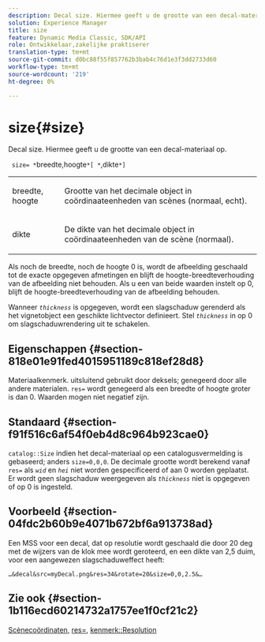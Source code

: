 ```yaml
---
description: Decal size. Hiermee geeft u de grootte van een decal-materiaal op.
solution: Experience Manager
title: size
feature: Dynamic Media Classic, SDK/API
role: Ontwikkelaar,zakelijke praktiserer
translation-type: tm+mt
source-git-commit: d0bc88f55f857762b3bab4c76d1e3f3dd2733d60
workflow-type: tm+mt
source-wordcount: '219'
ht-degree: 0%

---
```



# size{#size}

Decal size. Hiermee geeft u de grootte van een decal-materiaal op.

` size= *`breedte,hoogte`*[ *`,dikte`*]`

<table id="simpletable_00B1226F3B8B49D895D1269AB03D5043"> 
 <tr class="strow"> 
  <td class="stentry"> <p> <span class="varname"> breedte, hoogte  </span> </p> </td> 
  <td class="stentry"> <p>Grootte van het decimale object in coördinaateenheden van scènes (normaal, echt). </p> </td> 
 </tr> 
 <tr class="strow"> 
  <td class="stentry"> <p> <span class="varname"> dikte  </span> </p> </td> 
  <td class="stentry"> <p>De dikte van het decimale object in coördinaateenheden van de scène (normaal). </p> </td> 
 </tr> 
</table>

Als noch de breedte, noch de hoogte 0 is, wordt de afbeelding geschaald tot de exacte opgegeven afmetingen en blijft de hoogte-breedteverhouding van de afbeelding niet behouden. Als u een van beide waarden instelt op 0, blijft de hoogte-breedteverhouding van de afbeelding behouden.

Wanneer *`thickness`* is opgegeven, wordt een slagschaduw gerenderd als het vignetobject een geschikte lichtvector definieert. Stel *`thickness`* in op 0 om slagschaduwrendering uit te schakelen.

## Eigenschappen {#section-818e01e91fed4015951189c818ef28d8}

Materiaalkenmerk. uitsluitend gebruikt door deksels; genegeerd door alle andere materialen. `res=` wordt genegeerd als een breedte of hoogte groter is dan 0. Waarden mogen niet negatief zijn.

## Standaard {#section-f91f516c6af54f0eb4d8c964b923cae0}

`catalog::Size` indien het decal-materiaal op een catalogusvermelding is gebaseerd; anders  `size=0,0,0`. De decimale grootte wordt berekend vanaf `res=` als *`wid`* en *`hei`* niet worden gespecificeerd of aan 0 worden geplaatst. Er wordt geen slagschaduw weergegeven als *`thickness`* niet is opgegeven of op 0 is ingesteld.

## Voorbeeld {#section-04fdc2b60b9e4071b672bf6a913738ad}

Een MSS voor een decal, dat op resolutie wordt geschaald die door 20 deg met de wijzers van de klok mee wordt geroteerd, en een dikte van 2,5 duim, voor een aangewezen slagschaduweffect heeft:

`…&decal&src=myDecal.png&res=34&rotate=20&size=0,0,2.5&…`

## Zie ook {#section-1b116ecd60214732a1757ee1f0cf21c2}

[Scènecoördinaten](../../../../../ir-api/http-protocol/image-rendering-api-ref/c-ir-http-protocol-ref/c-ir-http-protocol-syntax-and-features/c-ir-vignettes/c-ir-scene-coordinates.md#concept-528507024fa640b19a2631357febf7f1),  [res=](../../../../../ir-api/http-protocol/image-rendering-api-ref/c-ir-http-protocol-ref/c-ir-http-protocol-command-reference/r-ir-res.md#reference-0ad9de8887144c83a6db97b4994f7c04),  [kenmerk::Resolution](../../../../../ir-api/material-cat/image-rendering-api-ref/c-ir-material-catalog/c-ir-attributes-reference/r-ir-resolution.md#reference-09fe14e6bfbf4db6b7f4369fffecc806)
